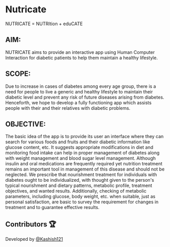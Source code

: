 # Nutricate
NUTRICATE = NUTRItion + eduCATE

## AIM:
NUTRICATE aims to provide an interactive app using Human Computer
Interaction for diabetic patients to help them maintain a healthy lifestyle.
## SCOPE:
Due to increase in cases of diabetes among every age group, there is a need for
people to live a generic and healthy lifestyle to maintain their diabetic level and
prevent any risk of future diseases arising from diabetes. Henceforth, we hope
to develop a fully functioning app which assists people with their and their
relatives with diabetic problems.
## OBJECTIVE:
The basic idea of the app is to provide its user an interface where they can
search for various foods and fruits and their diabetic information like glucose
content, etc. It suggests appropriate modifications in diet and monitoring food
intake can help in proper management of diabetes along with weight
management and blood sugar level management. Although insulin and oral
medications are frequently required yet nutrition treatment remains an
important tool in management of this disease and should not be neglected.
We prescribe that nourishment treatment for individuals with diabetes ought to
be individualized, with thought given to the person's typical nourishment and
dietary patterns, metabolic profile, treatment objectives, and wanted results.
Additionally, checking of metabolic parameters, including glucose, body weight,
etc. when suitable, just as personal satisfaction, are basic to
survey the requirement for changes in treatment and to guarantee effective
results.

## Contributors :trophy:
Developed by [@Kashish121](https://github.com/Kashish)
